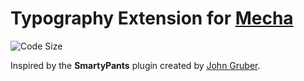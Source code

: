 Typography Extension for [Mecha](https://github.com/mecha-cms/mecha)
====================================================================

![Code Size](https://img.shields.io/github/languages/code-size/mecha-cms/x.typography?color=%23444&style=for-the-badge)

Inspired by the **SmartyPants** plugin created by [John Gruber](http://daringfireball.net/projects/smartypants "John Gruber’s Website").